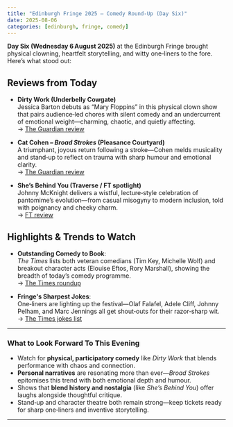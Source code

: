 ```yaml
---
title: "Edinburgh Fringe 2025 – Comedy Round‑Up (Day Six)"
date: 2025-08-06
categories: [edinburgh, fringe, comedy]
---
```


**Day Six (Wednesday 6 August 2025)** at the Edinburgh Fringe brought physical clowning, heartfelt storytelling, and witty one‑liners to the fore. Here’s what stood out:

## Reviews from Today

- **Dirty Work (Underbelly Cowgate)**  
  Jessica Barton debuts as “Mary Floppins” in this physical clown show that pairs audience‑led chores with silent comedy and an undercurrent of emotional weight—charming, chaotic, and quietly affecting.  
  → [The Guardian review](https://www.theguardian.com/stage/2025/aug/06/dirty-work-review-underbelly-cowgate-edinburgh?utm_source=chatgpt.com)

- **Cat Cohen – _Broad Strokes_ (Pleasance Courtyard)**  
  A triumphant, joyous return following a stroke—Cohen melds musicality and stand‑up to reflect on trauma with sharp humour and emotional clarity.  
  → [The Guardian review](https://www.theguardian.com/stage/2025/aug/06/cat-cohen-broad-strokes-review-pleasance-courtyard-edinburgh?utm_source=chatgpt.com)

- **She’s Behind You (Traverse / FT spotlight)**  
  Johnny McKnight delivers a wistful, lecture‑style celebration of pantomime’s evolution—from casual misogyny to modern inclusion, told with poignancy and cheeky charm.  
  → [FT review](https://www.ft.com/content/c9ef776d-5411-4f06-adc5-ecf1074d032d?utm_source=chatgpt.com)

## Highlights & Trends to Watch

- **Outstanding Comedy to Book**:  
  *The Times* lists both veteran comedians (Tim Key, Michelle Wolf) and breakout character acts (Elouise Eftos, Rory Marshall), showing the breadth of today’s comedy programme.  
  → [The Times roundup](https://www.thetimes.co.uk/article/edinburgh-fringe-festival-2025-best-comedy-shows-ranked-xzd2kjplw?utm_source=chatgpt.com)

- **Fringe's Sharpest Jokes**:  
  One‑liners are lighting up the festival—Olaf Falafel, Adele Cliff, Johnny Pelham, and Marc Jennings all get shout‑outs for their razor‑sharp wit.  
  → [The Times jokes list](https://www.thetimes.co.uk/article/the-best-jokes-of-edinburgh-fringe-2025-xkh5qg5kb?utm_source=chatgpt.com)

---

### What to Look Forward To This Evening

- Watch for **physical, participatory comedy** like *Dirty Work* that blends performance with chaos and connection.  
- **Personal narratives** are resonating more than ever—*Broad Strokes* epitomises this trend with both emotional depth and humour.  
- Shows that **blend history and nostalgia** (like *She’s Behind You*) offer laughs alongside thoughtful critique.  
- Stand‑up and character theatre both remain strong—keep tickets ready for sharp one‑liners and inventive storytelling.

---

